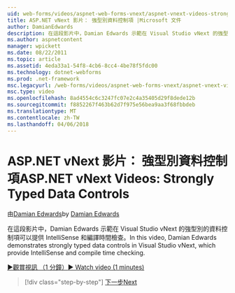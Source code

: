 ```yaml
---
uid: web-forms/videos/aspnet-web-forms-vnext/aspnet-vnext-videos-strongly-typed-data-controls
title: ASP.NET vNext 影片： 強型別資料控制項 |Microsoft 文件
author: DamianEdwards
description: 在這段影片中，Damian Edwards 示範在 Visual Studio vNext 的強型別的資料控制項可以提供 IntelliSense 和編譯時間檢查。
ms.author: aspnetcontent
manager: wpickett
ms.date: 08/22/2011
ms.topic: article
ms.assetid: 4eda33a1-54f8-4cb6-8cc4-4be78f5fdc00
ms.technology: dotnet-webforms
ms.prod: .net-framework
msc.legacyurl: /web-forms/videos/aspnet-web-forms-vnext/aspnet-vnext-videos-strongly-typed-data-controls
msc.type: video
ms.openlocfilehash: 8ad4554c6c3247fc07e2c4a35405d29f8dede12b
ms.sourcegitcommit: f8852267f463b62d7f975e56bea9aa3f68fbbdeb
ms.translationtype: MT
ms.contentlocale: zh-TW
ms.lasthandoff: 04/06/2018
---
```

<a name="aspnet-vnext-videos-strongly-typed-data-controls"></a><span data-ttu-id="ddb61-103">ASP.NET vNext 影片： 強型別資料控制項</span><span class="sxs-lookup"><span data-stu-id="ddb61-103">ASP.NET vNext Videos: Strongly Typed Data Controls</span></span>
====================
<span data-ttu-id="ddb61-104">由[Damian Edwards](https://github.com/DamianEdwards)</span><span class="sxs-lookup"><span data-stu-id="ddb61-104">by [Damian Edwards](https://github.com/DamianEdwards)</span></span>

<span data-ttu-id="ddb61-105">在這段影片中，Damian Edwards 示範在 Visual Studio vNext 的強型別的資料控制項可以提供 IntelliSense 和編譯時間檢查。</span><span class="sxs-lookup"><span data-stu-id="ddb61-105">In this video, Damian Edwards demonstrates strongly typed data controls in Visual Studio vNext, which provide IntelliSense and compile time checking.</span></span>

[<span data-ttu-id="ddb61-106">&#9654;觀賞視訊 （1 分鐘）</span><span class="sxs-lookup"><span data-stu-id="ddb61-106">&#9654; Watch video (1 minutes)</span></span>](https://channel9.msdn.com/Blogs/ASP-NET-Site-Videos/aspnet-vnext-videos-strongly-typed-data-controls)

> [!div class="step-by-step"]
> [<span data-ttu-id="ddb61-107">下一步</span><span class="sxs-lookup"><span data-stu-id="ddb61-107">Next</span></span>](aspnet-vnext-videos-model-binding-part-1-selecting-data.md)
